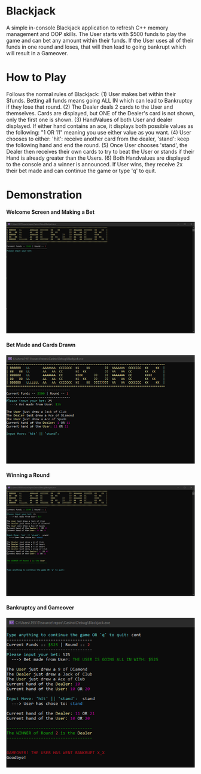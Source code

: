 # Blackjack
A simple in-console Blackjack application to refresh C++ memory management and OOP skills. The User starts with $500 funds to play the game and can bet any amount within their funds. If the User uses all of their funds in one round and loses, that will then lead to going bankrupt which will result in a Gameover.

# How to Play #
Follows the normal rules of Blackjack:
  (1) User makes bet within their $funds. Betting all funds means going ALL IN which can lead to Bankruptcy if they lose that round.
  (2) The Dealer deals 2 cards to the User and themselves. Cards are displayed, but ONE of the Dealer's card is not shown, only the first one is shown.
  (3) HandValues of both User and dealer displayed. If either hand contains an ace, it displays both possible values as the following: "1 OR 11" meaning you use either value as you want.
  (4) User chooses to either:
            'hit': receive another card from the dealer,
            'stand': keep the following hand and end the round.
  (5) Once User chooses 'stand', the Dealer then receives their own cards to try to beat the User or stands if their Hand is already greater than the Users.
  (6) Both Handvalues are displayed to the console and a winner is announced. If User wins, they receive 2x their bet made and can continue the game or type 'q' to quit.

# Demonstration #
<h4> Welcome Screen and Making a Bet</h4>
<img src='/Preview/Welcome.png' title='' width='' alt='' />

<h4> Bet Made and Cards Drawn </h4>
<img src='/Preview/BetMade.png' title='' width='' alt='' />

<h4> Winning a Round </h4>
<img src='/Preview/Win.png' title='' width='' alt='' />

<h4> Bankruptcy and Gameover </h4>
<img src='/Preview/Bankrupt.png' title='' width='' alt='' />
